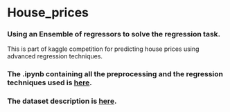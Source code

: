 # House_prices

### Using an Ensemble of regressors to solve the regression task.
This is part of kaggle competition for predicting house prices using advanced regression techniques.

### The .ipynb containing all the preprocessing and the regression techniques used is [here](./Kaggle_houses.ipynb).

### The dataset description is  [here](./data_description.txt).

